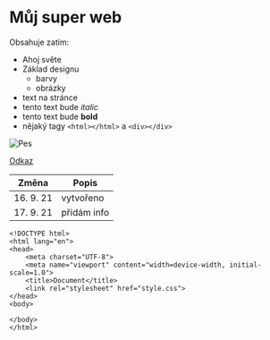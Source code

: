 # Můj super web
Obsahuje zatím:
* Ahoj světe
* Základ designu
    * barvy
    * obrázky
* text na stránce
* tento text bude *italic*
* tento text bude **bold**
* nějaký tagy ``<html></html>`` a ``<div></div>``

![Pes](https://1gr.cz/fotky/lidovky/19/122/r7/ELE800579_pes.jpg)

[Odkaz](info.html)

| **Změna**     | **Popis**       |
|-----------|-------------|
| 16. 9. 21 |  vytvořeno  |
| 17. 9. 21 | přidám info |

```
<!DOCTYPE html>
<html lang="en">
<head>
    <meta charset="UTF-8">
    <meta name="viewport" content="width=device-width, initial-scale=1.0">
    <title>Document</title>
    <link rel="stylesheet" href="style.css">
</head>
<body>

</body>
</html>
```